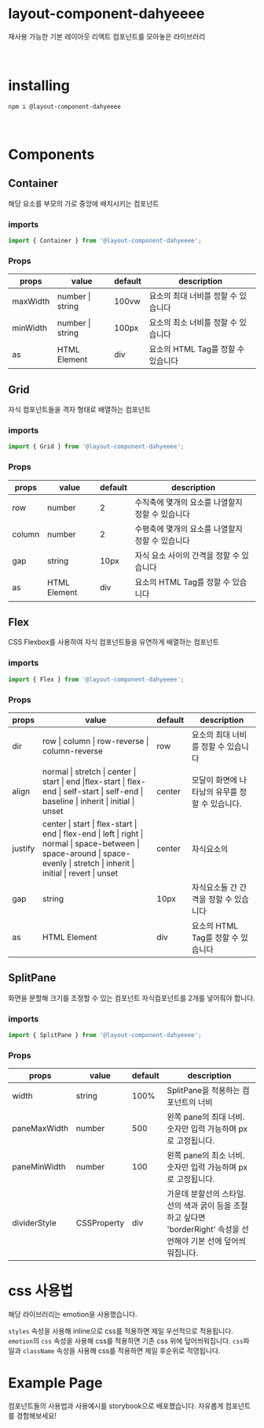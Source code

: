 # layout-component-dahyeeee

재사용 가능한 기본 레이아웃 리액트 컴포넌트를 모아놓은 라이브러리
<br>
<br>
<br>

# installing

`npm i @layout-component-dahyeeee`
<br>
<br>
<br>

# Components

## Container

해당 요소를 부모의 가로 중앙에 배치시키는 컴포넌트

### imports

```typescript
import { Container } from '@layout-component-dahyeeee';
```

### Props

| props    | value            | default | description                         |
| -------- | ---------------- | ------- | ----------------------------------- |
| maxWidth | number \| string | 100vw   | 요소의 최대 너비를 정할 수 있습니다 |
| minWidth | number \| string | 100px   | 요소의 최소 너비를 정할 수 있습니다 |
| as       | HTML Element     | div     | 요소의 HTML Tag를 정할 수 있습니다  |

## Grid

자식 컴포넌트들을 격자 형태로 배열하는 컴포넌트

### imports

```typescript
import { Grid } from '@layout-component-dahyeeee';
```

### Props

| props  | value        | default | description                                      |
| ------ | ------------ | ------- | ------------------------------------------------ |
| row    | number       | 2       | 수직축에 몇개의 요소를 나열할지 정할 수 있습니다 |
| column | number       | 2       | 수평축에 몇개의 요소를 나열할지 정할 수 있습니다 |
| gap    | string       | 10px    | 자식 요소 사이의 간격을 정할 수 있습니다         |
| as     | HTML Element | div     | 요소의 HTML Tag를 정할 수 있습니다               |

## Flex

CSS Flexbox를 사용하여 자식 컴포넌트들을 유연하게 배열하는 컴포넌트

### imports

```typescript
import { Flex } from '@layout-component-dahyeeee';
```

### Props

| props   | value                                                                                                                                                                            | default | description                                     |
| ------- | -------------------------------------------------------------------------------------------------------------------------------------------------------------------------------- | ------- | ----------------------------------------------- |
| dir     | row \| column \| row-reverse \| column-reverse                                                                                                                                   | row     | 요소의 최대 너비를 정할 수 있습니다             |
| align   | normal \| stretch \| center \| start \| end \|flex-start \| flex-end \| self-start \| self-end \| baseline \| inherit \| initial \| unset                                        | center  | 모달이 화면에 나타남의 유무를 정할 수 있습니다. |
| justify | center \| start \| flex-start \| end \| flex-end \| left \| right \| normal \| space-between \| space-around \| space-evenly \| stretch \| inherit \| initial \| revert \| unset | center  | 자식요소의                                      |
| gap     | string                                                                                                                                                                           | 10px    | 자식요소들 간 간격을 정할 수 있습니다           |
| as      | HTML Element                                                                                                                                                                     | div     | 요소의 HTML Tag를 정할 수 있습니다              |

## SplitPane

화면을 분할해 크기를 조정할 수 있는 컴포넌트
자식컴포넌트를 2개를 넣어줘야 합니다.

### imports

```typescript
import { SplitPane } from '@layout-component-dahyeeee';
```

### Props

| props        | value       | default | description                                                                                                         |
| ------------ | ----------- | ------- | ------------------------------------------------------------------------------------------------------------------- |
| width        | string      | 100%    | SplitPane을 적용하는 컴포넌트의 너비                                                                                |
| paneMaxWidth | number      | 500     | 왼쪽 pane의 최대 너비. 숫자만 입력 가능하며 px로 고정됩니다.                                                        |
| paneMinWidth | number      | 100     | 왼쪽 pane의 최소 너비. 숫자만 입력 가능하며 px로 고정됩니다.                                                        |
| dividerStyle | CSSProperty | div     | 가운데 분할선의 스타일. 선의 색과 굵이 등을 조절하고 싶다면 'borderRight' 속성을 선언해야 기본 선에 덮어씌워집니다. |

# css 사용법

해당 라이브러리는 emotion을 사용했습니다.

`styles` 속성을 사용해 inline으로 css를 적용하면 제일 우선적으로 적용됩니다.
`emotion`의 `css` 속성을 사용해 css를 적용하면 기존 css 위에 덮어씌워집니다.
`css`파일과 `className` 속성을 사용해 css를 적용하면 제일 후순위로 적영됩니다.

# Example Page

컴포넌트들의 사용법과 사용예시를 storybook으로 배포했습니다.
자유롭게 컴포넌트를 경험해보세요!
